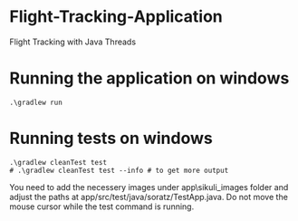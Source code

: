 # Flight-Tracking-Application
Flight Tracking with Java Threads

# Running the application on windows
```
.\gradlew run
```

# Running tests on windows
```
.\gradlew cleanTest test
# .\gradlew cleanTest test --info # to get more output
```
You need to add the necessery images under app\sikuli_images folder and adjust the paths at app/src/test/java/soratz/TestApp.java. Do not move the mouse cursor while the test command is running.
